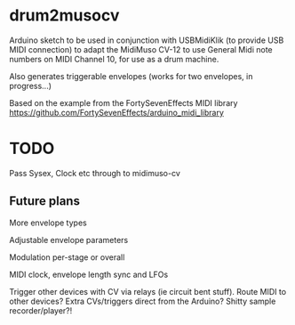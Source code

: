 # drum2musocv
Arduino sketch to be used in conjunction with USBMidiKlik (to provide USB MIDI connection) to adapt the MidiMuso CV-12 to use General Midi note numbers on MIDI Channel 10, for use as a drum machine.

Also generates triggerable envelopes (works for two envelopes, in progress...)

Based on the example from the FortySevenEffects MIDI library https://github.com/FortySevenEffects/arduino_midi_library

# TODO

Pass Sysex, Clock etc through to midimuso-cv

## Future plans

More envelope types

Adjustable envelope parameters

Modulation per-stage or overall

MIDI clock, envelope length sync and LFOs

Trigger other devices with CV via relays (ie circuit bent stuff).  Route MIDI to other devices?  Extra CVs/triggers direct from the Arduino?  Shitty sample recorder/player?!

